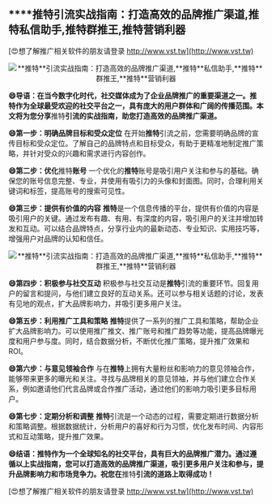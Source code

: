 ## ****推特**引流实战指南：打造高效的品牌推广渠道,**推特**私信助手,**推特**群推王,**推特**营销利器**

[😍想了解推广相关软件的朋友请登录 http://www.vst.tw](http://www.vst.tw)

 <center><img src="https://vst.tw/MP4/tuiguang/png/7.png" alt="**推特**引流实战指南：打造高效的品牌推广渠道,**推特**私信助手,**推特**群推王,**推特**营销利器"></center>

**😄导语：在当今数字化时代，社交媒体成为了企业品牌推广的重要渠道之一。**推特**作为全球最受欢迎的社交平台之一，具有庞大的用户群体和广阔的传播范围。本文将为您分享**推特**引流的实战指南，助您打造高效的品牌推广渠道。**

**😄第一步：明确品牌目标和受众定位**
在开始**推特**引流之前，您需要明确品牌的宣传目标和受众定位。了解自己的品牌特点和目标受众，有助于更精准地制定推广策略，并针对受众的兴趣和需求进行内容创作。

**😄第二步：优化**推特**账号**
一个优化的**推特**账号是吸引用户关注和参与的基础。确保您的账号信息完整、专业，并使用有吸引力的头像和封面图。同时，合理利用关键词和标签，提高账号的搜索可见性。

**😄第三步：提供有价值的内容**
**推特**是一个信息传播的平台，提供有价值的内容是吸引用户的关键。通过发布有趣、有用、有深度的内容，吸引用户的关注并增加转发和互动。可以结合品牌特点，分享行业内的最新动态、专业知识、实用技巧等，增强用户对品牌的认知和信任。

 <center><img src="https://vst.tw/MP4/tuiguang/png/5.png" alt="**推特**引流实战指南：打造高效的品牌推广渠道,**推特**私信助手,**推特**群推王,**推特**营销利器"></center>

**😄第四步：积极参与社交互动**
积极参与社交互动是**推特**引流的重要环节。回复用户的留言和提问，与他们建立良好的互动关系。还可以参与相关话题的讨论，发表有见地的观点，扩大品牌影响力，并吸引更多用户关注。

**😄第五步：利用推广工具和策略**
**推特**提供了一系列的推广工具和策略，帮助企业扩大品牌影响力。可以使用推广推文、推广账号和推广趋势等功能，提高品牌曝光度和用户参与度。同时，结合数据分析，不断优化推广策略，提升推广效果和ROI。

**😄第六步：与意见领袖合作**
与在**推特**上拥有大量粉丝和影响力的意见领袖合作，能够带来更多的曝光和关注。寻找与品牌相关的意见领袖，并与他们建立合作关系，例如邀请他们代言品牌或合作推广活动，通过他们的影响力吸引更多目标用户。

**😄第七步：定期分析和调整**
**推特**引流是一个动态的过程，需要定期进行数据分析和策略调整。根据数据统计，分析用户的喜好和行为习惯，优化发布时间、内容形式和互动策略，提升推广效果。

**😄结语：**推特**作为一个全球知名的社交平台，具有巨大的品牌推广潜力。通过遵循以上实战指南，您可以打造高效的品牌推广渠道，吸引更多用户关注和参与，提升品牌影响力和市场竞争力。祝您在**推特**引流的道路上取得成功！**

[😍想了解推广相关软件的朋友请登录 http://www.vst.tw](http://www.vst.tw)



